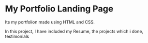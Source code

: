 # My Portfolio Landing Page

Its my portfolion made using HTML and CSS. 

In this project, I have included my Resume, the projects which i done, testimonials
